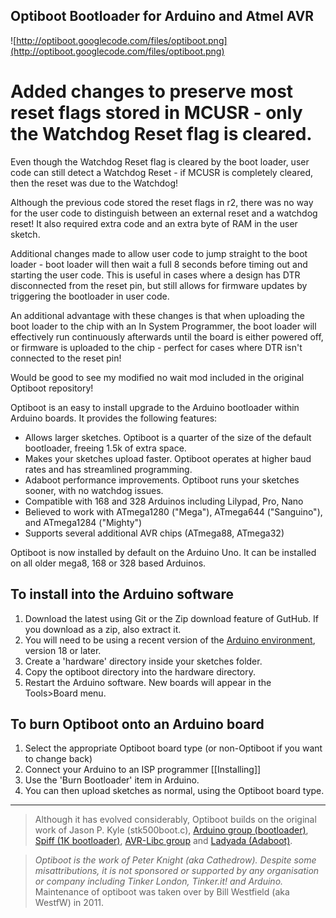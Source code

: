## Optiboot Bootloader for Arduino and Atmel AVR ##

![http://optiboot.googlecode.com/files/optiboot.png](http://optiboot.googlecode.com/files/optiboot.png)

# Added changes to preserve most reset flags stored in MCUSR - only the Watchdog Reset flag is cleared. #

Even though the Watchdog Reset flag is cleared by the boot loader, user code can still detect a Watchdog Reset - if MCUSR is completely cleared, then the reset was due to the Watchdog!

Although the previous code stored the reset flags in r2, there was no way for the user code to distinguish between an external reset and a watchdog reset!  It also required extra code and an extra byte of RAM in the user sketch.

Additional changes made to allow user code to jump straight to the boot loader - boot loader will then wait a full 8 seconds before timing out and starting the user code.  This is useful in cases where a design has DTR disconnected from the reset pin, but still allows for firmware updates by triggering the bootloader in user code.

An additional advantage with these changes is that when uploading the boot loader to the chip with an In System Programmer, the boot loader will effectively run continuously afterwards until the board is either powered off, or firmware is uploaded to the chip - perfect for cases where DTR isn't connected to the reset pin!

Would be good to see my modified no wait mod included in the original Optiboot repository!



Optiboot is an easy to install upgrade to the Arduino bootloader within Arduino boards. It provides the following features:

  * Allows larger sketches. Optiboot is a quarter of the size of the default bootloader, freeing 1.5k of extra space.
  * Makes your sketches upload faster. Optiboot operates at higher baud rates and has streamlined programming.
  * Adaboot performance improvements. Optiboot runs your sketches sooner, with no watchdog issues.
  * Compatible with 168 and 328 Arduinos including Lilypad, Pro, Nano
  * Believed to work with ATmega1280 ("Mega"), ATmega644 ("Sanguino"), and ATmega1284 ("Mighty")
  * Supports several additional AVR chips (ATmega88, ATmega32)

Optiboot is now installed by default on the Arduino Uno. It can be installed on all older mega8, 168 or 328 based Arduinos.

## To install into the Arduino software ##
  1. Download the latest using Git or the Zip download feature of GutHub.  If you download as a zip, also extract it.
  1. You will need to be using a recent version of the [Arduino environment](http://arduino.cc), version 18 or later.
  1. Create a 'hardware' directory inside your sketches folder.
  1. Copy the optiboot directory into the hardware directory.
  1. Restart the Arduino software. New boards will appear in the Tools>Board menu.

## To burn Optiboot onto an Arduino board ##
  1. Select the appropriate Optiboot board type (or non-Optiboot if you want to change back)
  1. Connect your Arduino to an ISP programmer [[Installing]]
  1. Use the 'Burn Bootloader' item in Arduino.
  1. You can then upload sketches as normal, using the Optiboot board type.

----

> Although it has evolved considerably, Optiboot builds on the original work of Jason P. Kyle (stk500boot.c), [Arduino group (bootloader)](http://arduino.cc), [Spiff (1K bootloader)](http://spiffie.org/know/arduino_1k_bootloader/bootloader.shtml), [AVR-Libc group](http://nongnu.org/avr-libc) and [Ladyada (Adaboot)](http://www.ladyada.net/library/arduino/bootloader.html).

> _Optiboot is the work of Peter Knight (aka Cathedrow). Despite some misattributions, it is not sponsored or supported by any organisation or company including Tinker London, Tinker.it! and Arduino._  
> Maintenance of optiboot was taken over by Bill Westfield (aka WestfW) in 2011.
